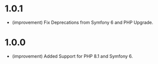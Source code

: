 1.0.1
=====

* (improvement) Fix Deprecations from Symfony 6 and PHP Upgrade.


1.0.0
=====

*   (improvement) Added Support for PHP 8.1 and Symfony 6.
